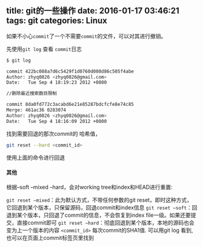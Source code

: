 title: git的一些操作
date: 2016-01-17 03:46:21
tags: git
categories: Linux
---
如果不小心``commit``了一个不需要``commit``的文件，可以对其进行撤销。
<!--more-->
先使用`git log` 查看 `commit`日志
```bash
$ git log

commit 422bc088a7d6c5429f1d0760d008d86c505f4abe
Author: zhyq0826 <zhyq0826@gmail.com>
Date:   Tue Sep 4 18:19:23 2012 +0800

//删除最近搜索数目限制

commit 8da0fd772c3acabd6e21e85287bdcfcfe8e74c85
Merge: 461ac36 0283074
Author: zhyq0826 <zhyq0826@gmail.com>
Date:   Tue Sep 4 18:16:09 2012 +0800
```

找到需要回退的那次commit的 哈希值，
 
```bash
git reset --hard <commit_id>
```
使用上面的命令进行回退
#### 其他 ####
根据–soft –mixed –hard，会对working tree和index和HEAD进行重置:

`git reset –mixed`：此为默认方式，不带任何参数的git reset，即时这种方式，它回退到某个版本，只保留源码，回退commit和index信息
`git reset –soft`：回退到某个版本，只回退了commit的信息，不会恢复到index file一级。如果还要提交，直接commit即可
`git reset –hard`：彻底回退到某个版本，本地的源码也会变为上一个版本的内容
`<commit_id>`  每次commit的SHA1值. 可以用git log 看到,也可以在页面上commit标签页里找到



